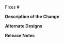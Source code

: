 Fixes #

**Description of the Change**
<!-- We must be able to understand the design of your change from this description. -->

**Alternate Designs**
<!-- Explain what other alternates were considered and why the proposed version was selected -->

**Release Notes**
<!--
Please describe the changes in a single line that explains this improvement in terms that a user can understand.
This text will be used in BOINC's release notes.
If this change is not user-facing or notable enough to be included in release notes you may use the strings "Not applicable" or "N/A" here. -->
